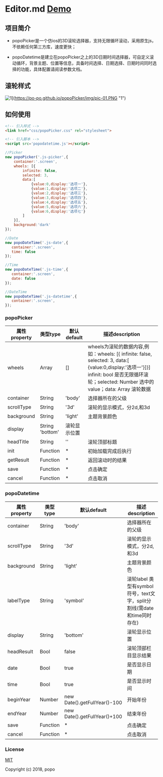 # Editor.md [Demo](https://po-po.github.io/popoPicker/ "Demo")

## 项目简介

- popoPicker是一个仿ios的3D滚轮选择器，支持无限循环滚动，采用原生js，不依赖任何第三方库，速度更快；

- popoDatetime是建立在popoPicker之上的3D日期时间选择器，可自定义滚动循环，背景主题、位置等信息，具备时间选择、日期选择、日期时间同时选择的功能，具体配置请阅读参数文档。

## 滚轮样式
![1](https://po-po.github.io/popoPicker/img/pic-01.PNG)](https://po-po.github.io/popoPicker/img/pic-01.PNG "1")

## 如何使用
```html
<!-- 引入样式 -->
<link href="css/popoPicker.css" rel="stylesheet">

<!-- 引入脚本 -->
<script src='popodatetime.js'></script>
```

```javascript
//Picker
new popoPicker('.js-picker',{
    container:'.screen',
    wheels: [{
        infinite: false,
        selected: 3,
        data:[
            {value:0,display:'选项一'},
            {value:1,display:'选项二'},
            {value:2,display:'选项三'},
            {value:3,display:'选项四'},
            {value:4,display:'选项五'},
            {value:5,display:'选项六'},
            {value:6,display:'选项七'}
        ]
    }],
    background:'dark'
});

//Date
new popoDateTime('.js-date',{
   container:'.screen',
   time: false
});

//Time
new popoDateTime('.js-time',{
   container:'.screen',
   date: false
});

//DateTime
new popoDateTime('.js-datetime',{
   container:'.screen',
});
```

### popoPicker
|属性property|类型type|默认default|描述description|
| ------------ | ------------ | ------------ | ------------ |
|wheels|Array|[]|wheels为滚轮的数据内容,例如：wheels: [{ infinite: false, selected: 3, data:[ {value:0,display:'选项一'}]}] infinit: bool 是否无限循环滚轮；selected: Number 选中的value；data: Array 滚轮数据|
|container|String|'body'|选择器所在的父级|
|scrollType|String|'3d'|滚轮的显示模式，分2d,和3d||
|background|String|'light'|主题背景颜色|
|display|String	'bottom'|滚轮显示位置|
|headTitle|String|''|滚轮顶部标题|
|init|Function|*|初始加载完成后执行|
|getResult|Function|*|返回滚动时的结果|
|save|Function|*|点击确定|
|cancel|Function|*|点击取消|


### popoDatetime
|属性property|类型type|默认default|描述description|
| ------------ | ------------ | ------------ | ------------ |
|container|String|'body'|选择器所在的父级|
|scrollType|String|'3d'|滚轮的显示模式，分2d,和3d|
|background|String|'light'|主题背景颜色|
|labelType|String|'symbol'|滚轮label 类型有symbol符号，text文字，split分割线(需date和time同时存在)|
|display|String|'bottom'|滚轮显示位置|
|headResult|Bool|false|滚轮顶部栏目显示结果|
|date|Bool|true|是否显示日期|
|time|Bool|true|是否显示时间|
|beginYear|Number|new Date().getFullYear()-100|开始年份|
|endYear|Number|new Date().getFullYear()+100|结束年份|
|save|Function|*|点击确定|
|cancel|Function|*|点击取消|

### License

[MIT](http://opensource.org/licenses/MIT)

Copyright (c) 2018, popo

